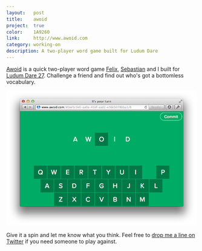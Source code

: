 ```yaml
---
layout:   post
title:    awoid
project:  true
color:    1A9260
link:     http://www.awoid.com
category: working-on
description: A two-player word game built for Ludum Dare
---
```


[Awoid] is a quick two-player word game [Felix], [Sebastian] and I built for
[Ludum Dare 27][ludum-dare]. Challenge a friend and find out who's got a
bottomless vocabulary.

<div class="image">
    <a href="http://www.awoid.com"><img src="/img/awoid.png"></a>
</div>

Give it a spin and let me know what you think.
Feel free to [drop me a line on Twitter][twitter] if you need someone to play
against.

[felix]:      http://felixjendrusch.is
[sebastian]:  http://sebastiankessler.com
[awoid]:      http://www.awoid.com
[ludum-dare]: http://www.ludumdare.com/compo/ludum-dare-27/?action=preview&uid=7469
[twitter]:    https://twitter.com/ceterum_censeo
